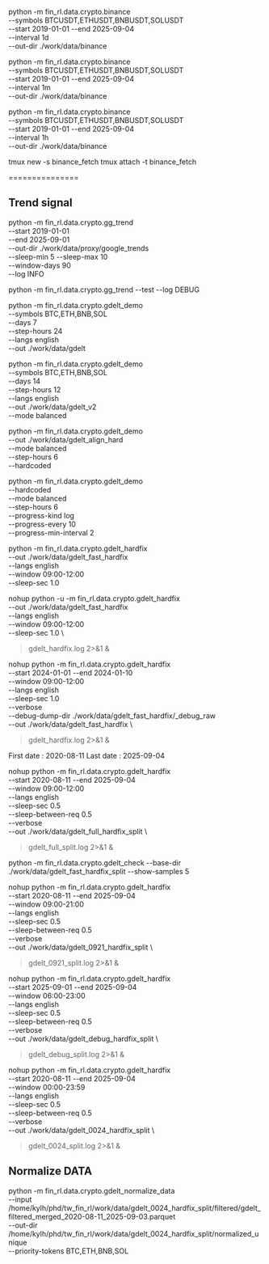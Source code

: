 python -m  fin_rl.data.crypto.binance \
  --symbols BTCUSDT,ETHUSDT,BNBUSDT,SOLUSDT \
  --start 2019-01-01 --end 2025-09-04 \
  --interval 1d \
  --out-dir ./work/data/binance 


python -m  fin_rl.data.crypto.binance \
  --symbols BTCUSDT,ETHUSDT,BNBUSDT,SOLUSDT \
  --start 2019-01-01 --end 2025-09-04 \
  --interval 1m \
  --out-dir ./work/data/binance 

python -m  fin_rl.data.crypto.binance \
  --symbols BTCUSDT,ETHUSDT,BNBUSDT,SOLUSDT \
  --start 2019-01-01 --end 2025-09-04 \
  --interval 1h \
  --out-dir ./work/data/binance 

tmux new -s binance_fetch
tmux attach -t binance_fetch



===============

## Trend signal 

python -m fin_rl.data.crypto.gg_trend \
  --start 2019-01-01 \
  --end   2025-09-01 \
  --out-dir ./work/data/proxy/google_trends \
  --sleep-min 5 --sleep-max 10 \
  --window-days 90 \
  --log INFO


python -m fin_rl.data.crypto.gg_trend --test --log DEBUG


python -m fin_rl.data.crypto.gdelt_demo \
  --symbols BTC,ETH,BNB,SOL \
  --days 7 \
  --step-hours 24 \
  --langs english \
  --out ./work/data/gdelt


python -m fin_rl.data.crypto.gdelt_demo \
  --symbols BTC,ETH,BNB,SOL \
  --days 14 \
  --step-hours 12 \
  --langs english \
  --out ./work/data/gdelt_v2 \
  --mode balanced

python -m fin_rl.data.crypto.gdelt_demo \
  --out ./work/data/gdelt_align_hard \
  --mode balanced \
  --step-hours 6 \
  --hardcoded

python -m fin_rl.data.crypto.gdelt_demo \
  --hardcoded \
  --mode balanced \
  --step-hours 6 \
  --progress-kind log \
  --progress-every 10 \
  --progress-min-interval 2



python -m fin_rl.data.crypto.gdelt_hardfix \
  --out ./work/data/gdelt_fast_hardfix \
  --langs english \
  --window 09:00-12:00 \
  --sleep-sec 1.0

nohup python -u -m fin_rl.data.crypto.gdelt_hardfix \
  --out ./work/data/gdelt_fast_hardfix \
  --langs english \
  --window 09:00-12:00 \
  --sleep-sec 1.0 \
  > gdelt_hardfix.log 2>&1 &


nohup python -m fin_rl.data.crypto.gdelt_hardfix \
  --start 2024-01-01 --end 2024-01-10 \
  --window 09:00-12:00 \
  --langs english \
  --sleep-sec 1.0 \
  --verbose \
  --debug-dump-dir ./work/data/gdelt_fast_hardfix/_debug_raw \
  --out ./work/data/gdelt_fast_hardfix \
  > gdelt_hardfix.log 2>&1 &


  First date : 2020-08-11
  Last date  : 2025-09-04

nohup python -m fin_rl.data.crypto.gdelt_hardfix \
  --start 2020-08-11 --end 2025-09-04 \
  --window 09:00-12:00 \
  --langs english \
  --sleep-sec 0.5 \
  --sleep-between-req 0.5 \
  --verbose \
  --out ./work/data/gdelt_full_hardfix_split \
  > gdelt_full_split.log 2>&1 &

python -m fin_rl.data.crypto.gdelt_check --base-dir ./work/data/gdelt_fast_hardfix_split --show-samples 5



nohup python -m fin_rl.data.crypto.gdelt_hardfix \
  --start 2020-08-11 --end 2025-09-04 \
  --window 09:00-21:00 \
  --langs english \
  --sleep-sec 0.5 \
  --sleep-between-req 0.5 \
  --verbose \
  --out ./work/data/gdelt_0921_hardfix_split \
  > gdelt_0921_split.log 2>&1 &



nohup python -m fin_rl.data.crypto.gdelt_hardfix \
  --start 2025-09-01 --end 2025-09-04 \
  --window 06:00-23:00 \
  --langs english \
  --sleep-sec 0.5 \
  --sleep-between-req 0.5 \
  --verbose \
  --out ./work/data/gdelt_debug_hardfix_split \
  > gdelt_debug_split.log 2>&1 &


nohup python -m fin_rl.data.crypto.gdelt_hardfix \
  --start 2020-08-11 --end 2025-09-04 \
  --window 00:00-23:59 \
  --langs english \
  --sleep-sec 0.5 \
  --sleep-between-req 0.5 \
  --verbose \
  --out ./work/data/gdelt_0024_hardfix_split \
  > gdelt_0024_split.log 2>&1 &


## Normalize DATA 

python -m fin_rl.data.crypto.gdelt_normalize_data \
  --input /home/kylh/phd/tw_fin_rl/work/data/gdelt_0024_hardfix_split/filtered/gdelt_filtered_merged_2020-08-11_2025-09-03.parquet \
  --out-dir /home/kylh/phd/tw_fin_rl/work/data/gdelt_0024_hardfix_split/normalized_unique \
  --priority-tokens BTC,ETH,BNB,SOL 
